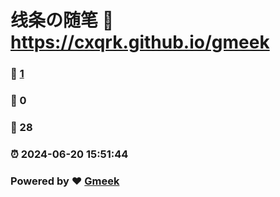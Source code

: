 # 线条の随笔 :link: https://cxqrk.github.io/gmeek 
### :page_facing_up: [1](https://cxqrk.github.io/gmeek/tag.html) 
### :speech_balloon: 0 
### :hibiscus: 28 
### :alarm_clock: 2024-06-20 15:51:44 
### Powered by :heart: [Gmeek](https://github.com/Meekdai/Gmeek)
